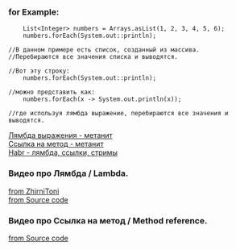 ### for Example:  

		List<Integer> numbers = Arrays.asList(1, 2, 3, 4, 5, 6);  
		numbers.forEach(System.out::println);  
        
	//В данном примере есть список, созданный из массива.  
	//Перебираются все значения списка и выводятся.  

	//Вот эту строку:  
		numbers.forEach(System.out::println);  

	//можно представить как:  
		numbers.forEach(x -> System.out.println(x));  

	//где используя лямбда выражение, перебираются все значения и выводятся.  

	
[Лямбда выражения - метанит](https://metanit.com/java/tutorial/9.1.php)  
[Ссылка на метод - метанит](https://metanit.com/java/tutorial/9.2.php)   
[Habr - лямбда, ссылки, стримы](https://habr.com/post/216431/)  

### Видео про Лямбда / Lambda.  

[from ZhirniToni](https://www.youtube.com/watch?v=QyDYbFkHJmY)  
[from Source code](https://www.youtube.com/watch?v=WmMavkXMXDg)  


### Видео про Ссылка на метод / Method reference.  

[from Source code](https://www.youtube.com/watch?v=fqmcKTngRkY)  
